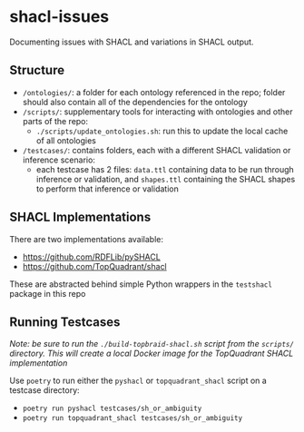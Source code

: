 # shacl-issues

Documenting issues with SHACL and variations in SHACL output.

## Structure

- `/ontologies/`: a folder for each ontology referenced in the repo; folder should also contain all of the dependencies for the ontology
- `/scripts/`: supplementary tools for interacting with ontologies and other parts of the repo:
    - `./scripts/update_ontologies.sh`: run this to update the local cache of all ontologies
- `/testcases/`: contains folders, each with a different SHACL validation or inference scenario:
    - each testcase has 2 files: `data.ttl` containing data to be run through inference or validation,
      and `shapes.ttl` containing the SHACL shapes to perform that inference or validation

## SHACL Implementations

There are two implementations available:
- https://github.com/RDFLib/pySHACL
- https://github.com/TopQuadrant/shacl

These are abstracted behind simple Python wrappers in the `testshacl` package in this repo

## Running Testcases

*Note: be sure to run the `./build-topbraid-shacl.sh` script from the `scripts/` directory. This will create a local Docker image for the TopQuadrant SHACL implementation*

Use `poetry` to run either the `pyshacl` or `topquadrant_shacl` script on a testcase directory:

- `poetry run pyshacl testcases/sh_or_ambiguity`
- `poetry run topquadrant_shacl testcases/sh_or_ambiguity`
